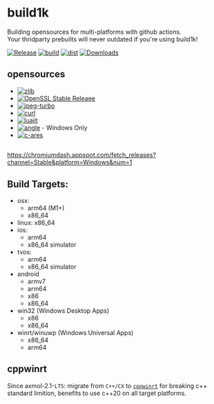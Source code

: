 # build1k
Building opensources for multi-platforms with github actions.  
Your thridparty prebuilts will never outdated if you're using build1k!
  
[![Release](https://img.shields.io/github/v/release/axmolengine/buildware?include_prereleases&label=release)](../../releases/latest)
[![build](https://github.com/axmolengine/buildware/actions/workflows/build.yml/badge.svg)](https://github.com/axmolengine/buildware/actions/workflows/build.yml)
[![dist](https://github.com/axmolengine/buildware/actions/workflows/dist.yml/badge.svg)](https://github.com/axmolengine/buildware/actions/workflows/dist.yml)
[![Downloads](https://img.shields.io/github/downloads/axmolengine/buildware/total.svg?label=downloads&colorB=orange)](../../releases/latest)

## opensources
- [![zlib](https://img.shields.io/badge/zlib-green.svg)](https://github.com/madler/zlib)
- [![OpenSSL Stable Releaee](https://img.shields.io/badge/openssl-green.svg)](https://github.com/openssl/openssl)
- [![jpeg-turbo](https://img.shields.io/badge/jpeg%2d%2dturbo-green.svg)](https://github.com/libjpeg-turbo/libjpeg-turbo)
- [![curl](https://img.shields.io/badge/curl-green.svg)](https://github.com/curl/curl/releases)
- [![luajit](https://img.shields.io/badge/luajit-green.svg)](https://github.com/LuaJIT/LuaJIT)
- [![angle](https://img.shields.io/badge/angle-green.svg)](https://github.com/google/angle) - Windows Only
- [![c-ares](https://img.shields.io/badge/c--ares-green.svg)](https://github.com/c-ares/c-ares)


## 

https://chromiumdash.appspot.com/fetch_releases?channel=Stable&platform=Windows&num=1

## Build Targets:

- osx: 
  - arm64 (M1+)
  - x86_64
- linux: x86_64
- ios:
  - arm64
  - x86_64 simulator
- tvos:
  - arm64
  - x86_64 simulator
- android
  - armv7
  - arm64
  - x86
  - x86_64
- win32 (Windows Desktop Apps)
  - x86
  - x86_64
- winrt/winuwp (Windows Universal Apps)
  - x86_64
  - arm64

## cppwinrt

Since axmol-2.1-`LTS`: migrate from `C++/CX` to [`cppwinrt`](https://learn.microsoft.com/en-us/windows/uwp/cpp-and-winrt-apis/move-to-winrt-from-wrl) for breaking c++ standard limition, benefits to use c++20 on all target platforms.
